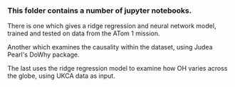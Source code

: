 ### This folder contains a number of jupyter notebooks.

There is one which gives a ridge regression and neural network model, trained and tested on data from the ATom 1 mission.

Another which examines the causality within the dataset, using Judea Pearl's DoWhy package.

The last uses the ridge regression model to examine how OH varies across the globe, using UKCA data as input.
